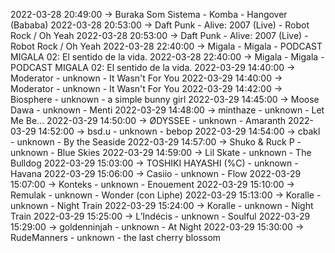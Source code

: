 2022-03-28 20:49:00 -> Buraka Som Sistema - Komba - Hangover (Bababa)
2022-03-28 20:53:00 -> Daft Punk - Alive: 2007 (Live) - Robot Rock / Oh Yeah
2022-03-28 20:53:00 -> Daft Punk - Alive: 2007 (Live) - Robot Rock / Oh Yeah
2022-03-28 22:40:00 -> Migala - Migala - PODCAST MIGALA 02: El sentido de la vida.
2022-03-28 22:40:00 -> Migala - Migala - PODCAST MIGALA 02: El sentido de la vida.
2022-03-29 14:40:00 -> Moderator - unknown - It Wasn't For You
2022-03-29 14:40:00 -> Moderator - unknown - It Wasn't For You
2022-03-29 14:42:00 -> Biosphere - unknown - a simple bunny girl
2022-03-29 14:45:00 -> Moose Dawa - unknown - Menti
2022-03-29 14:48:00 -> minthaze - unknown - Let Me Be...
2022-03-29 14:50:00 -> ØDYSSEE - unknown - Amaranth
2022-03-29 14:52:00 -> bsd.u - unknown - bebop
2022-03-29 14:54:00 -> cbakl - unknown - By the Seaside
2022-03-29 14:57:00 -> Shuko & Ruck P - unknown - Blue Skies
2022-03-29 14:59:00 -> Lil Skate - unknown - The Bulldog
2022-03-29 15:03:00 -> TOSHIKI HAYASHI (%C) - unknown - Havana
2022-03-29 15:06:00 -> Casiio - unknown - Flow
2022-03-29 15:07:00 -> Konteks - unknown - Enouement
2022-03-29 15:10:00 -> Remulak - unknown - Wonder (con Liphe)
2022-03-29 15:13:00 -> Koralle - unknown - Night Train
2022-03-29 15:24:00 -> Koralle - unknown - Night Train
2022-03-29 15:25:00 -> L’Indécis - unknown - Soulful
2022-03-29 15:29:00 -> goldenninjah - unknown - At Night
2022-03-29 15:30:00 -> RudeManners - unknown - the last cherry blossom
